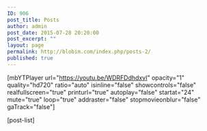 ```yaml
---
ID: 906
post_title: Posts
author: admin
post_date: 2015-07-28 20:20:00
post_excerpt: ""
layout: page
permalink: http://blobim.com/index.php/posts-2/
published: true
---
```

[mbYTPlayer url="https://youtu.be/WDRFDdhdxvI" opacity="1" quality="hd720" ratio="auto" isinline="false" showcontrols="false" realfullscreen="true" printurl="true" autoplay="false" startat="24" mute="true" loop="true" addraster="false" stopmovieonblur="false" gaTrack="false"]

[post-list]
